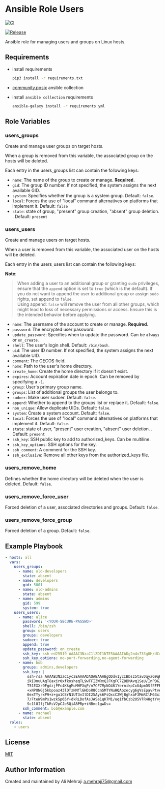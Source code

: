 # Ansible Role Users

[![CI](https://github.com/AliMehraji/ansible-role-users/actions/workflows/ci.yml/badge.svg)](https://github.com/AliMehraji/ansible-role-users/actions/workflows/ci.yml)

[![Release](https://github.com/AliMehraji/ansible-role-users/actions/workflows/release.yml/badge.svg)](https://github.com/AliMehraji/ansible-role-users/actions/workflows/release.yml)

Ansible role for managing users and groups on Linux hosts.

## Requirements

- install requirements

  ```bash
  pip3 install -r requirements.txt
  ```

- [community.posix](https://galaxy.ansible.com/ui/repo/published/ansible/posix/) ansible collection
- install `ansible collection` requirements

  ```bash
  ansible-galaxy install -r requirements.yml
  ```

## Role Variables

### users_groups

Create and manage user groups on target hosts.

When a group is removed from this variable, the associated group on the hosts will be deleted.

Each entry in the users_groups list can contain the following keys:

- `name`: The name of the group to create or manage. **Required**.
- `gid`: The group ID number. If not specified, the system assigns the next available GID.
- `system`: Specifies whether the group is a system group. Default: `false`.
- `local`: Forces the use of "local" command alternatives on platforms that implement it. Default: `false`
- `state`: state of group, "present" group creation, "absent" group deletion. . Default: `present`

### users_users

Create and manage users on target hosts.

When a user is removed from this variable, the associated user on the hosts will be deleted.

Each entry in the users_users list can contain the following keys:

**Note**:
> When adding a user to an additional group or granting `sudo` privileges, ensure that the `append` option is set to `true` (which is the default). If you do not want to append the user to additional group or assign `sudo` rights, set append to `false`.</br>
> Using append: `false` will remove the user from all other groups, which might lead to loss of necessary permissions or access. Ensure this is the intended behavior before applying.

- `name`: The username of the account to create or manage. **Required**.
- `password`: The encrypted user password.
- `update_password`: Specifies when to update the password. Can be `always` or `on_create`.
- `shell`: The user's login shell. Default: `/bin/bash`.
- `uid`: The user ID number. If not specified, the system assigns the next available UID.
- `comment`: The GECOS field.
- `home`: Path to the user's home directory.
- `create_home`: Create the home directory if it doesn't exist.
- `expires`: Account expiration date in epoch. Can be removed by specifying a `-1`.
- `group`: User's primary group name.
- `groups`: List of additional groups the user belongs to.
- `sudoer`: Make user sudoer. Default: `false`.
- `append`: Whether to append to the groups list or replace it. Default: `false`.
- `non_unique`: Allow duplicate UIDs. Default: `false`.
- `system`: Create a system account. Default: `false`.
- `local`: Forces the use of "local" command alternatives on platforms that implement it. Default: `false`.
- `state`: state of user, "present" user creation, "absent" user deletion. . Default: `present`
- `ssh_key`: SSH public key to add to authorized_keys. Can be multiline.
- `ssh_key_options`: SSH options for the key.
- `ssh_comment`: A comment for the SSH key.
- `ssh_exclusive`: Remove all other keys from the authorized_keys file.

### users_remove_home

Defines whether the home directory will be deleted when the user is deleted. Default: `false`.

### users_remove_force_user

Forced deletion of a user, associated directories and groups. Default: `false`.

### users_remove_force_group

Forced deletion of a group. Default: `false`.

## Example Playbook

```yaml
- hosts: all
  vars:
    users_groups:
      - name: old-developers
        state: absent
      - name: developers
        gid: 5001
      - name: old-admins
        state: absent
      - name: admins
        gid: 599
        system: true
    users_users:
      - name: alice
        password: '<YOUR-SECURE-PASSWD>'
        shell: /bin/zsh
        group: users
        groups: developers
        sudoer: true
        append: true
        update_password: on_create
        ssh_key: ssh-ed25519 AAAAC3NzaC1lZDI1NTE5AAAAIADg2n4v733gUH/dC4PZyQlvpFdjQyF8thJwe4mfn8qm alice@example.com
        ssh_key_options: no-port-forwarding,no-agent-forwarding
      - name: bob
        groups: admins,developers
        ssh_key: |
          ssh-rsa AAAAB3NzaC1yc2EAAAADAQABAAABgQDdv1ycIBDsz5tavDqyaG9qRFYcvOzRteOy534MvHDy7BHu/
          ikIOnuUAqT8axjrOxfkosheqTL9wTFIZWRxQJFKgFC7Z8BMAvq1SeU/InPBGJZHBy5LlKz7ZJiH32R1vNjJd4
          T51EXXr9FgdzjPFc4KkgMuMHFXqP/n7CF7MpNO461YernikpCxU4pmDSfEFFR2bsJkA3BH3EMT0TfhfEFeTlX
          +xNPUNGj5kbpoaz43lDTzNNflGHDoR8CcnSMTYNuHQAozecyg6gVsEpavPtvATKBj7rdbHpqhhvBRsA058FunJ
          0exTYyrxP9+z+gu1CErN1UT3vItDI25Ays6PsQxcC2WjBghxaF3MmRClM63xilvw/7km38X8nK03b/+cy3NwyZC
          7/FteW9mPs1wzkSp65Y+dkRLDofAsJASe1qK7M1/uq1fbCzb2USV7R4HgtYvyx8v14iScCCEKhu0Djm+HLrRq9
          Sc1l8IfjTkRsV2pCJe5QiA8PRp+iNBmc1gwDs=
        ssh_comment: bob@example.com
      - name: rachael
        state: absent
  roles:
    - users
```

## License

[MIT](LICENSE)

## Author Information

Created and maintained by Ali Mehraji <a.mehraji75@gmail.com>
